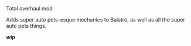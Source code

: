 Total overhaul mod

Adds super auto pets-esque mechanics to Balatro, as well as all the super auto pets things.

***wip***
